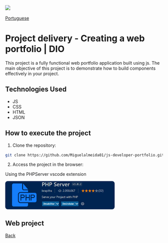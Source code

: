 <img src="assets/img/dio.svg" style="width:135px;"/>

<a href="Readme-pt.md">Portuguese</a>

# Project delivery - Creating a web portfolio | DIO

This project is a fully functional web portfolio application built using js. The main objective of this project is to demonstrate how to build components effectively in your project.

## Technologies Used

- JS
- CSS
- HTML
- JSON

## How to execute the project

1. Clone the repository:

 ```bash
 git clone https://github.com/Miguelalmeida01/js-developer-portfolio.git
 ```

2. Access the project in the browser:

 Using the PHPServer vscode extension

 <img src="data/imgs/Captura_php.png" style="width:350px;border-radius: 8px;"/>

## Web project

 
[Back](https://github.com/Miguelalmeida01/js-developer-portfolio?tab=readme-ov-file#project-delivery---creating-a-web-portfolio--dio)
